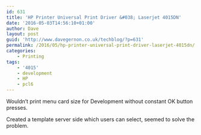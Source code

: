 ```yaml
---
id: 631
title: 'HP Printer Universal Print Driver &#038; Laserjet 4015DN'
date: '2016-05-03T14:56:10+01:00'
author: Dave
layout: post
guid: 'http://www.davegernon.co.uk/techblog/?p=631'
permalink: /2016/05/hp-printer-universal-print-driver-laserjet-4015dn/
categories:
    - Printing
tags:
    - '4015'
    - development
    - HP
    - pcl6
---
```


Wouldn’t print menu card size for Development without constant OK button presses.

Created a template server side which users can select, seemed to solve the problem.